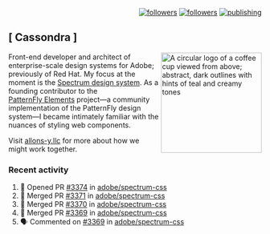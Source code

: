 <p align="right"><a rel="me" href="https://front-end.social/@castastrophe">
    <img alt="followers" title="Follow me on Mastodon" src="https://img.shields.io/mastodon/follow/109297102751309835?domain=https%3A%2F%2Ffront-end.social&label=Follow&logo=mastodon&logoColor=white&style=for-the-badge&labelColor=008080&color=006969"/></a>
  <a href="https://codepen.io/castastrophe/">
    <img alt="followers" title="Follow me on CodePen" src="https://img.shields.io/badge/23-1?color=640464&labelColor=7c007c&style=for-the-badge&logo=codepen&label=Follow"/></a>
<a href="https://castastrophe.medium.com/">
    <img alt="publishing" title="View articles on Medium" src="https://img.shields.io/badge/107-1?color=666&labelColor=444&label=subscribe&logo=medium&logoColor=white&style=for-the-badge"/></a>
</p>

## [&nbsp;Cassondra&nbsp;]

<img align="right" src="https://github-production-user-asset-6210df.s3.amazonaws.com/1840295/253016758-ba468774-1cd3-42c2-8f43-947b5eeb5edf.png" height="200" alt="A circular logo of a coffee cup viewed from above; abstract, dark outlines with hints of teal and creamy tones">

Front-end developer and architect of enterprise-scale design systems for Adobe; previously of Red Hat. My focus at the moment is the [Spectrum design system](https://github.com/adobe/spectrum-css). As a founding contributor to the [PatternFly&nbsp;Elements](https://github.com/patternfly/patternfly-elements) project&mdash;a community implementation of the PatternFly design system&mdash;I became intimately familiar with the nuances of styling web components.

Visit [allons-y.llc](http://allons-y.llc/) for more about how we might work together.

### Recent activity

<!--START_SECTION:activity-->
1. 💪 Opened PR [#3374](https://github.com/adobe/spectrum-css/pull/3374) in [adobe/spectrum-css](https://github.com/adobe/spectrum-css)
2. 🎉 Merged PR [#3371](https://github.com/adobe/spectrum-css/pull/3371) in [adobe/spectrum-css](https://github.com/adobe/spectrum-css)
3. 🎉 Merged PR [#3370](https://github.com/adobe/spectrum-css/pull/3370) in [adobe/spectrum-css](https://github.com/adobe/spectrum-css)
4. 🎉 Merged PR [#3369](https://github.com/adobe/spectrum-css/pull/3369) in [adobe/spectrum-css](https://github.com/adobe/spectrum-css)
5. 🗣 Commented on [#3369](https://github.com/adobe/spectrum-css/pull/3369#issuecomment-2457572452) in [adobe/spectrum-css](https://github.com/adobe/spectrum-css)
<!--END_SECTION:activity-->
